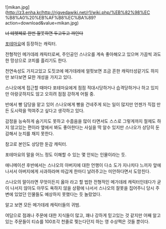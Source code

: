 ![mikan.jpg](http://z3.enha.kr/http://rigvedawiki.net/r1/wiki.php/%EB%82%98%EC
%B8%A0%20%EB%AF%B8%EC%BA%89?action=download&value=mikan.jpg)

  
<del>너 테헷페로 한번 잘못하면 두고두고 까인다</del>

[포테마요](%ED%8F%AC%ED%85%8C%EB%A7%88%EC%9A%94.md)에 등장하는 캐릭터.

전형적인 메가데레 캐릭터로써, 주인공인 스나오를 계속 좋아해오고 있으며 가끔씩 과도한 망상으로 코피를 흘리기도 한다.  

천연속성도 가지고있고 도짓코에 메가데레에 얼핏보면 조금 흔한 캐릭터성같기도 하지만 보다보면 묘한 개성을 가지고 있다.  

스나오에게 접근할 때마다 포테마요에게 점점 적대시당하거나 습격당하거나 하고 있지만 아랑곳하지도 않고 오히려 점점 강하게 어필 중.  

반에서 빵 담당을 맡고 있어 스나오에게 빵을 건네주게 되는 일이 많지만 언젠가 직접 만든 도시락을 먹여주고 싶다고 생각하고 있다.  

감정을 능숙하게 숨기지도 못하고 수줍음을 많이 타면서도 스스로 그렇게까지 절제도 하지 않고있는 편이라 옆에서 봐도 좋아한다는 사실을 딱 알수
있지만 스나오가 상당히 둔감해서 눈치를 채지 못한다.  

참고로 본인도 상당한 둔감 캐릭터.  

포테마요의 말을 어느 정도 이해할 수 있는 몇 안되는 인물이라는 듯.  

애니메이션 후반에서는 스나오의 아버지에 대한 언행이 다소 도가 지나치다 느끼자 앞에 나서서 아버지에게 사과하라며 따갑게 한마디 날려주고는
미안하다면서 도망친다.  

스나오의 말이라면 무엇이든지 옳아 라고 할 법한 전형적인 메가데레 캐릭터인데다가 굳이 나서지 않아도 아무도 욕하지 않을 상황에 나서서
스나오의 잘못을 집어주니 당시 주변에 있었던 인물들도 예상하지 못했다는 듯 놀랐었다.  

알고 보면 모든 메가데레 캐릭터들의 귀범.  

여담으로 점괘나 주문에 대한 지식들이 많고, 꽤나 강하게 믿고있는 것 같지만 어째 알고있는 주문들이 티슈를 100조각 천줄로 찢는다던지 하는
영 수상쩍은 것들 뿐이다.  


